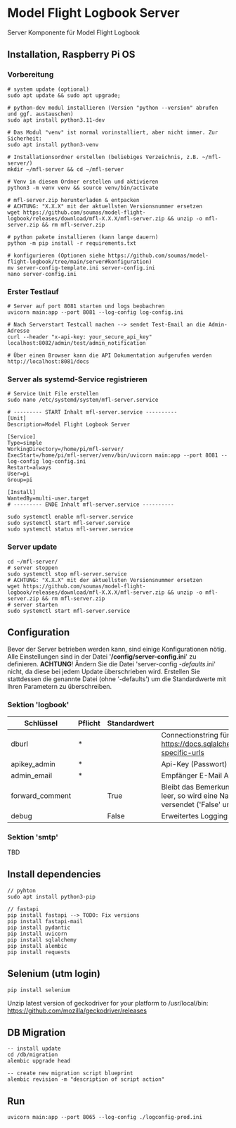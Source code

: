 # Model Flight Logbook Server

Server Komponente für Model Flight Logbook

## Installation, Raspberry Pi OS

### Vorbereitung
```shell
# system update (optional)
sudo apt update && sudo apt upgrade;

# python-dev modul installieren (Version "python --version" abrufen und ggf. austauschen)
sudo apt install python3.11-dev

# Das Modul "venv" ist normal vorinstalliert, aber nicht immer. Zur Sicherheit:
sudo apt install python3-venv

# Installationsordner erstellen (beliebiges Verzeichnis, z.B. ~/mfl-server/)
mkdir ~/mfl-server && cd ~/mfl-server

# Venv in diesem Ordner erstellen und aktivieren
python3 -m venv venv && source venv/bin/activate

# mfl-server.zip herunterladen & entpacken
# ACHTUNG: "X.X.X" mit der aktuellsten Versionsnummer ersetzen
wget https://github.com/soumas/model-flight-logbook/releases/download/mfl-X.X.X/mfl-server.zip && unzip -o mfl-server.zip && rm mfl-server.zip

# python pakete installieren (kann lange dauern)
python -m pip install -r requirements.txt

# konfigurieren (Optionen siehe https://github.com/soumas/model-flight-logbook/tree/main/server#konfiguration)
mv server-config-template.ini server-config.ini
nano server-config.ini 
```

### Erster Testlauf
```shell
# Server auf port 8081 starten und logs beobachren
uvicorn main:app --port 8081 --log-config log-config.ini

# Nach Serverstart Testcall machen --> sendet Test-Email an die Admin-Adresse
curl --header "x-api-key: your_secure_api_key" localhost:8082/admin/test/admin_notification

# Über einen Browser kann die API Dokumentation aufgerufen werden
http://localhost:8081/docs
```

### Server als systemd-Service registrieren
```shell
# Service Unit File erstellen
sudo nano /etc/systemd/system/mfl-server.service

# --------- START Inhalt mfl-server.service ----------
[Unit]
Description=Model Flight Logbook Server

[Service]
Type=simple
WorkingDirectory=/home/pi/mfl-server/
ExecStart=/home/pi/mfl-server/venv/bin/uvicorn main:app --port 8081 --log-config log-config.ini
Restart=always
User=pi
Group=pi

[Install]
WantedBy=multi-user.target
# --------- ENDE Inhalt mfl-server.service ----------

sudo systemctl enable mfl-server.service
sudo systemctl start mfl-server.service
sudo systemctl status mfl-server.service

```

### Server update
```shell
cd ~/mfl-server/
# server stoppen
sudo systemctl stop mfl-server.service
# ACHTUNG: "X.X.X" mit der aktuellsten Versionsnummer ersetzen
wget https://github.com/soumas/model-flight-logbook/releases/download/mfl-X.X.X/mfl-server.zip && unzip -o mfl-server.zip && rm mfl-server.zip
# server starten
sudo systemctl start mfl-server.service

```



## Configuration
Bevor der Server betrieben werden kann, sind einige Konfigurationen nötig. Alle Einstellungen sind in der Datei '**/config/server-config.ini**' zu definieren. **ACHTUNG**! Ändern Sie die Datei 'server-config *-defaults*.ini' nicht, da diese bei jedem Update überschrieben wird. Erstellen Sie stattdessen die genannte Datei (ohne '-defaults') um die Standardwerte mit Ihren Parametern zu überschreiben.

### Sektion 'logbook'
| Schlüssel | Pflicht | Standardwert | Beschreibung |
| --- | --- | --- | --- |
| dburl | * | | Connectionstring für den Verbindungsaufbau zur Datenbank.<br/>https://docs.sqlalchemy.org/en/20/core/engines.html#backend-specific-urls |
| apikey_admin | * | | Api-Key (Passwort) für administrative Endpunkte |
| admin_email | * | | Empfänger E-Mail Adresse des Systemadministrators |
| forward_comment | | True | Bleibt das Bemerkungsfeld beim Beenden eines Flugtages nicht leer, so wird eine Nachricht an den Systemadministrator versendet ('False' um Feature zu deaktivieren)
| debug | | False | Erweitertes Logging für Analyse und Fehlersuche |


### Sektion 'smtp'
TBD

## Install dependencies

```shell
// pyhton
sudo apt install python3-pip

// fastapi
pip install fastapi --> TODO: Fix versions
pip install fastapi-mail
pip install pydantic
pip install uvicorn
pip install sqlalchemy
pip install alembic
pip install requests

```

## Selenium (utm login)
```shell
pip install selenium
```

Unzip latest version of geckodriver for your platform to /usr/local/bin: https://github.com/mozilla/geckodriver/releases

## DB Migration
```shell
-- install update
cd /db/migration
alembic upgrade head

-- create new migration script blueprint
alembic revision -m "description of script action"
```

## Run

```shell
uvicorn main:app --port 8065 --log-config ./logconfig-prod.ini
```
